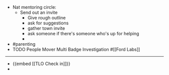 - Nat mentoring circle:
	- Send out an invite
		- Give rough outline
		- ask for suggestions
		- gather town invite
		- ask someone if there's someone who's up for helping
		-
- #parenting
- TODO People Mover Multi Badge Investigation #[[Ford Labs]]
- ---
- {{embed [[TLO Check in]]}}
-